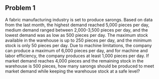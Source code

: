 ## Problem 1

A fabric manufacturing industry is set to produce sarongs. Based on data from the last month, the highest demand reached 5,000 pieces per day, medium demand ranged between 2,000-3,500 pieces per day, and the lowest demand was as low as 500 pieces per day. The maximum stock available in the warehouse is up to 250 pieces per day, and the minimum stock is only 50 pieces per day. Due to machine limitations, the company can produce a maximum of 6,000 pieces per day, and for machine and labor efficiency, the company produces at least 1,000 pieces per day. If market demand reaches 4,000 pieces and the remaining stock in the warehouse is 500 pieces, how many sarongs should be produced to meet market demand while keeping the warehouse stock at a safe level?
